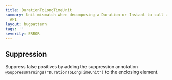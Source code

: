 ```yaml
---
title: DurationToLongTimeUnit
summary: Unit mismatch when decomposing a Duration or Instant to call a <long, TimeUnit>
  API
layout: bugpattern
tags: ''
severity: ERROR
---
```


<!--
*** AUTO-GENERATED, DO NOT MODIFY ***
To make changes, edit the @BugPattern annotation or the explanation in docs/bugpattern.
-->



## Suppression
Suppress false positives by adding the suppression annotation `@SuppressWarnings("DurationToLongTimeUnit")` to the enclosing element.
